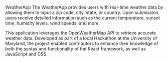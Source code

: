 WeatherApp
The WeatherApp provides users with real-time weather data by allowing them to input a zip code, city, state, or country. Upon submission, users receive detailed information such as the current temperature, sunset time, humidity levels, wind speeds, and more.

This application leverages the OpenWeatherMap API to retrieve accurate weather data. Developed as part of a local Hackathon at the University of Maryland, the project enabled contributors to enhance their knowledge of both the syntax and functionality of the React framework, as well as JavaScript and CSS.
